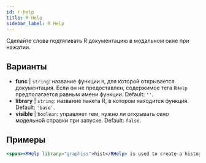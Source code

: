 ```yaml
---
id: r-help
title: R Help
sidebar_label: R Help
---
```


Сделайте слова подтягивать R документацию в модальном окне при нажатии.

## Варианты

* __func__ | `string`: название функции `R`, для которой открывается документация. Если он не предоставлен, содержимое тега `RHelp` предполагается равным имени функции. Default: `''`.
* __library__ | `string`: название пакета R, в котором находится функция. Default: `'base'`.
* __visible__ | `boolean`: управляет тем, нужно ли открывать окно модельной справки при запуске. Default: `false`.


## Примеры

```jsx live
<span><RHelp library="graphics">hist</RHelp> is used to create a histogram.</span>
```

